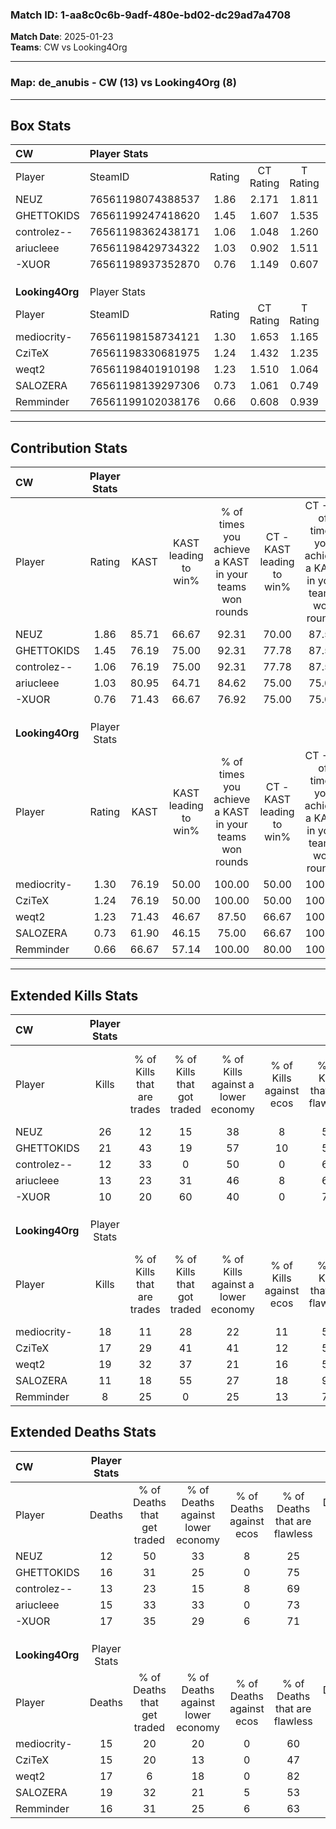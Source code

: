 ### Match ID: 1-aa8c0c6b-9adf-480e-bd02-dc29ad7a4708  
**Match Date**: 2025-01-23  
**Teams**: CW vs Looking4Org  

---  

### **Map**: de_anubis - CW (13) vs Looking4Org (8)  
---  

## Box Stats  

| **CW**          | Player Stats      |        |           |          |       |       |       |         |        |      |     |
| :- | :- | :-: | :-: | :-: | :-: | :-: | :-: | :-: | :-: | :-: | :-: |
| Player          | SteamID           | Rating | CT Rating | T Rating | KAST  |  ADR  | Kills | Assists | Deaths | K/D  | HS% |
| NEUZ            | 76561198074388537 |  1.86  |   2.171   |  1.811   | 85.71 | 119.5 |  26   |    6    |   12   | 2.17 | 73  |
| GHETTOKIDS      | 76561199247418620 |  1.45  |   1.607   |  1.535   | 76.19 | 109.1 |  21   |    5    |   16   | 1.31 | 61  |
| controlez--     | 76561198362438171 |  1.06  |   1.048   |  1.260   | 76.19 | 73.0  |  12   |   10    |   13   | 0.92 | 58  |
| ariucleee       | 76561198429734322 |  1.03  |   0.902   |  1.511   | 80.95 | 66.8  |  13   |    3    |   15   | 0.87 | 46  |
| -XUOR           | 76561198937352870 |  0.76  |   1.149   |  0.607   | 71.43 | 54.0  |  10   |    6    |   17   | 0.59 | 30  |
|                 |                   |        |           |          |       |       |       |         |        |      |     |
|                 |                   |        |           |          |       |       |       |         |        |      |     |
|                 |                   |        |           |          |       |       |       |         |        |      |     |
| **Looking4Org** | Player Stats      |        |           |          |       |       |       |         |        |      |     |
| Player          | SteamID           | Rating | CT Rating | T Rating | KAST  |  ADR  | Kills | Assists | Deaths | K/D  | HS% |
| mediocrity-     | 76561198158734121 |  1.30  |   1.653   |  1.165   | 76.19 | 90.6  |  18   |    6    |   15   | 1.20 | 61  |
| CziTeX          | 76561198330681975 |  1.24  |   1.432   |  1.235   | 76.19 | 87.8  |  17   |    5    |   15   | 1.13 | 41  |
| weqt2           | 76561198401910198 |  1.23  |   1.510   |  1.064   | 71.43 | 83.0  |  19   |    6    |   17   | 1.12 | 42  |
| SALOZERA        | 76561198139297306 |  0.73  |   1.061   |  0.749   | 61.90 | 70.1  |  11   |    4    |   19   | 0.58 | 27  |
| Remminder       | 76561199102038176 |  0.66  |   0.608   |  0.939   | 66.67 | 52.9  |   8   |    4    |   16   | 0.50 | 37  |
---  

## Contribution Stats  

| **CW**          | Player Stats |       |                      |                                                        |                           |                                                             |                          |                                                            |
| :- | :-: | :-: | :-: | :-: | :-: | :-: | :-: | :-: |
| Player          |    Rating    | KAST  | KAST leading to win% | % of times you achieve a KAST in your teams won rounds | CT - KAST leading to win% | CT - % of times you achieve a KAST in your teams won rounds | T - KAST leading to win% | T - % of times you achieve a KAST in your teams won rounds |
| NEUZ            |     1.86     | 85.71 |        66.67         |                         92.31                          |           70.00           |                            87.50                            |          62.50           |                           100.00                           |
| GHETTOKIDS      |     1.45     | 76.19 |        75.00         |                         92.31                          |           77.78           |                            87.50                            |          71.43           |                           100.00                           |
| controlez--     |     1.06     | 76.19 |        75.00         |                         92.31                          |           77.78           |                            87.50                            |          71.43           |                           100.00                           |
| ariucleee       |     1.03     | 80.95 |        64.71         |                         84.62                          |           75.00           |                            75.00                            |          55.56           |                           100.00                           |
| -XUOR           |     0.76     | 71.43 |        66.67         |                         76.92                          |           75.00           |                            75.00                            |          57.14           |                           80.00                            |
|                 |              |       |                      |                                                        |                           |                                                             |                          |                                                            |
|                 |              |       |                      |                                                        |                           |                                                             |                          |                                                            |
|                 |              |       |                      |                                                        |                           |                                                             |                          |                                                            |
| **Looking4Org** | Player Stats |       |                      |                                                        |                           |                                                             |                          |                                                            |
| Player          |    Rating    | KAST  | KAST leading to win% | % of times you achieve a KAST in your teams won rounds | CT - KAST leading to win% | CT - % of times you achieve a KAST in your teams won rounds | T - KAST leading to win% | T - % of times you achieve a KAST in your teams won rounds |
| mediocrity-     |     1.30     | 76.19 |        50.00         |                         100.00                         |           50.00           |                           100.00                            |          50.00           |                           100.00                           |
| CziTeX          |     1.24     | 76.19 |        50.00         |                         100.00                         |           50.00           |                           100.00                            |          50.00           |                           100.00                           |
| weqt2           |     1.23     | 71.43 |        46.67         |                         87.50                          |           66.67           |                           100.00                            |          33.33           |                           75.00                            |
| SALOZERA        |     0.73     | 61.90 |        46.15         |                         75.00                          |           66.67           |                           100.00                            |          28.57           |                           50.00                            |
| Remminder       |     0.66     | 66.67 |        57.14         |                         100.00                         |           80.00           |                           100.00                            |          44.44           |                           100.00                           |
---  

## Extended Kills Stats  

| **CW**          | Player Stats |                            |                            |                                    |                         |                              |                                 |                                       |                    |           |
| :- | :-: | :-: | :-: | :-: | :-: | :-: | :-: | :-: | :-: | :-: |
| Player          |    Kills     | % of Kills that are trades | % of Kills that got traded | % of Kills against a lower economy | % of Kills against ecos | % of Kills that are flawless | % of Kills that are close duels | % of Kills that are assisted by flash | Pistol Round Kills | AWP Kills |
| NEUZ            |      26      |             12             |             15             |                 38                 |            8            |              54              |                8                |                  12                   |         7          |     0     |
| GHETTOKIDS      |      21      |             43             |             19             |                 57                 |           10            |              57              |                5                |                  19                   |         1          |     0     |
| controlez--     |      12      |             33             |             0              |                 50                 |            0            |              67              |               17                |                   8                   |         0          |     1     |
| ariucleee       |      13      |             23             |             31             |                 46                 |            8            |              69              |                0                |                  15                   |         1          |     0     |
| -XUOR           |      10      |             20             |             60             |                 40                 |            0            |              70              |               10                |                   0                   |         1          |     1     |
|                 |              |                            |                            |                                    |                         |                              |                                 |                                       |                    |           |
|                 |              |                            |                            |                                    |                         |                              |                                 |                                       |                    |           |
|                 |              |                            |                            |                                    |                         |                              |                                 |                                       |                    |           |
| **Looking4Org** | Player Stats |                            |                            |                                    |                         |                              |                                 |                                       |                    |           |
| Player          |    Kills     | % of Kills that are trades | % of Kills that got traded | % of Kills against a lower economy | % of Kills against ecos | % of Kills that are flawless | % of Kills that are close duels | % of Kills that are assisted by flash | Pistol Round Kills | AWP Kills |
| mediocrity-     |      18      |             11             |             28             |                 22                 |           11            |              56              |                0                |                   6                   |         0          |     0     |
| CziTeX          |      17      |             29             |             41             |                 41                 |           12            |              59              |                6                |                   0                   |         2          |     0     |
| weqt2           |      19      |             32             |             37             |                 21                 |           16            |              58              |                5                |                   0                   |         2          |     0     |
| SALOZERA        |      11      |             18             |             55             |                 27                 |           18            |              91              |                9                |                   9                   |         0          |     0     |
| Remminder       |      8       |             25             |             0              |                 25                 |           13            |              75              |                0                |                   0                   |         2          |     0     |
## Extended Deaths Stats  

| **CW**          | Player Stats |                             |                                   |                          |                               |                            |                           |               |
| :- | :-: | :-: | :-: | :-: | :-: | :-: | :-: | :-: |
| Player          |    Deaths    | % of Deaths that get traded | % of Deaths against lower economy | % of Deaths against ecos | % of Deaths that are flawless | % of Deaths that are close | % of Deaths while blinded | Deaths to AWP |
| NEUZ            |      12      |             50              |                33                 |            8             |              25               |             17             |             8             |       0       |
| GHETTOKIDS      |      16      |             31              |                25                 |            0             |              75               |             0              |             0             |       0       |
| controlez--     |      13      |             23              |                15                 |            8             |              69               |             8              |             0             |       0       |
| ariucleee       |      15      |             33              |                33                 |            0             |              73               |             0              |             0             |       0       |
| -XUOR           |      17      |             35              |                29                 |            6             |              71               |             0              |             6             |       0       |
|                 |              |                             |                                   |                          |                               |                            |                           |               |
|                 |              |                             |                                   |                          |                               |                            |                           |               |
|                 |              |                             |                                   |                          |                               |                            |                           |               |
| **Looking4Org** | Player Stats |                             |                                   |                          |                               |                            |                           |               |
| Player          |    Deaths    | % of Deaths that get traded | % of Deaths against lower economy | % of Deaths against ecos | % of Deaths that are flawless | % of Deaths that are close | % of Deaths while blinded | Deaths to AWP |
| mediocrity-     |      15      |             20              |                20                 |            0             |              60               |             13             |            20             |       0       |
| CziTeX          |      15      |             20              |                13                 |            0             |              47               |             13             |            13             |       1       |
| weqt2           |      17      |              6              |                18                 |            0             |              82               |             0              |             6             |       0       |
| SALOZERA        |      19      |             32              |                21                 |            5             |              53               |             0              |            16             |       0       |
| Remminder       |      16      |             31              |                25                 |            6             |              63               |             13             |             6             |       1       |
